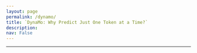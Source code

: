 ```yaml
---
layout: page
permalink: /dynamo/
title: `DynaMo: Why Predict Just One Token at a Time?`
description:
nav: False
---
```


***
